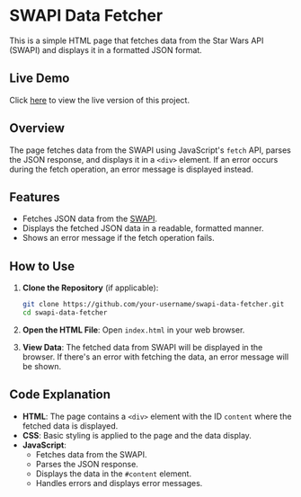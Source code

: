 # SWAPI Data Fetcher

This is a simple HTML page that fetches data from the Star Wars API (SWAPI) and displays it in a formatted JSON format.

## Live Demo

Click [here](YOUR_DEPLOYED_URL) to view the live version of this project.

## Overview

The page fetches data from the SWAPI using JavaScript's `fetch` API, parses the JSON response, and displays it in a `<div>` element. If an error occurs during the fetch operation, an error message is displayed instead.

## Features

- Fetches JSON data from the [SWAPI]( https://ry-f3.github.io/Js-fetch-api/).
- Displays the fetched JSON data in a readable, formatted manner.
- Shows an error message if the fetch operation fails.

## How to Use

1. **Clone the Repository** (if applicable):
    ```bash
    git clone https://github.com/your-username/swapi-data-fetcher.git
    cd swapi-data-fetcher
    ```

2. **Open the HTML File**:
    Open `index.html` in your web browser.

3. **View Data**:
    The fetched data from SWAPI will be displayed in the browser. If there's an error with fetching the data, an error message will be shown.

## Code Explanation

- **HTML**: The page contains a `<div>` element with the ID `content` where the fetched data is displayed.
- **CSS**: Basic styling is applied to the page and the data display.
- **JavaScript**: 
  - Fetches data from the SWAPI.
  - Parses the JSON response.
  - Displays the data in the `#content` element.
  - Handles errors and displays error messages.


